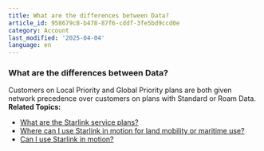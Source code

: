 ```yaml
---
title: What are the differences between Data?
article_id: 958679c8-b478-87f6-cddf-3fe5bd9ccd0e
category: Account
last_modified: '2025-04-04'
language: en
---
```


### What are the differences between Data?
Customers on Local Priority and Global Priority plans are both given network precedence over customers on plans with Standard or Roam Data.
**Related Topics:**
  * [What are the Starlink service plans?](https://www.starlink.com/support/article/<https:/support.starlink.com/?topic=c977d85e-ae57-e59c-6051-5689fb7a9cd7>)
  * [Where can I use Starlink in motion for land mobility or maritime use?](https://www.starlink.com/support/article/<https:/support.starlink.com/?topic=9eb841b3-2e43-a6fb-ecc7-ea58fb5600b5>)
  * [Can I use Starlink in motion?](https://www.starlink.com/support/article/<https:/support.starlink.com/?topic=50e933eb-54f5-1a77-cc85-c6c8325564cf>)